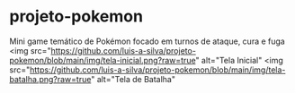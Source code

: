 # projeto-pokemon
Mini game temático de Pokémon focado em turnos de ataque, cura e fuga
<img src="https://github.com/luis-a-silva/projeto-pokemon/blob/main/img/tela-inicial.png?raw=true" alt="Tela Inicial"
<img src="https://github.com/luis-a-silva/projeto-pokemon/blob/main/img/tela-batalha.png?raw=true" alt="Tela de Batalha"
